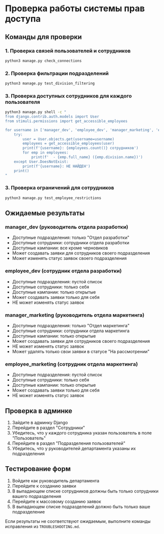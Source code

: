 # Проверка работы системы прав доступа

## Команды для проверки

### 1. Проверка связей пользователей и сотрудников
```bash
python3 manage.py check_connections
```

### 2. Проверка фильтрации подразделений
```bash
python3 manage.py test_division_filtering
```

### 3. Проверка доступных сотрудников для каждого пользователя
```bash
python3 manage.py shell -c "
from django.contrib.auth.models import User
from stimuli.permissions import get_accessible_employees

for username in ['manager_dev', 'employee_dev', 'manager_marketing', 'employee_marketing']:
    try:
        user = User.objects.get(username=username)
        employees = get_accessible_employees(user)
        print(f'{username}: {employees.count()} сотрудников')
        for emp in employees:
            print(f'  - {emp.full_name} ({emp.division.name})')
    except User.DoesNotExist:
        print(f'{username}: НЕ НАЙДЕН')
    print()
"
```

### 3. Проверка ограничений для сотрудников
```bash
python3 manage.py test_employee_restrictions
```

## Ожидаемые результаты

### manager_dev (руководитель отдела разработки)
- Доступные подразделения: только "Отдел разработки"
- Доступные сотрудники: сотрудники отдела разработки
- Доступные кампании: все кроме черновиков
- Может создавать заявки для сотрудников своего подразделения
- Может изменять статус заявок своего подразделения

### employee_dev (сотрудник отдела разработки)
- Доступные подразделения: пустой список
- Доступные сотрудники: только себя
- Доступные кампании: только открытые
- Может создавать заявки только для себя
- НЕ может изменять статус заявок

### manager_marketing (руководитель отдела маркетинга)
- Доступные подразделения: только "Отдел маркетинга"
- Доступные сотрудники: сотрудники отдела маркетинга
- Доступные кампании: только открытые
- Может создавать заявки для сотрудников своего подразделения
- НЕ может изменять статус заявок
- Может удалять только свои заявки в статусе "На рассмотрении"

### employee_marketing (сотрудник отдела маркетинга)
- Доступные подразделения: пустой список
- Доступные сотрудники: только себя
- Доступные кампании: только открытые
- Может создавать заявки только для себя
- НЕ может изменять статус заявок

## Проверка в админке

1. Зайдите в админку Django
2. Перейдите в раздел "Сотрудники"
3. Убедитесь, что у каждого сотрудника указан пользователь в поле "Пользователь"
4. Перейдите в раздел "Подразделения пользователей"
5. Убедитесь, что у руководителей департамента указаны их подразделения

## Тестирование форм

1. Войдите как руководитель департамента
2. Перейдите к созданию заявки
3. В выпадающем списке сотрудников должны быть только сотрудники вашего подразделения
4. Перейдите к массовому созданию заявок
5. В выпадающем списке подразделений должно быть только ваше подразделение

Если результаты не соответствуют ожидаемым, выполните команды исправления из `TROUBLESHOOTING.md`.
